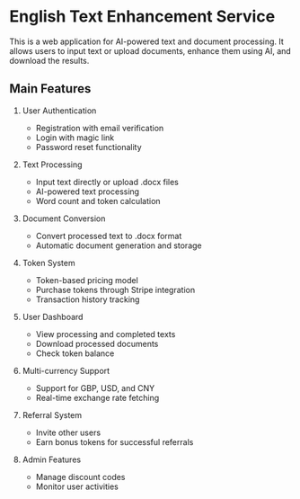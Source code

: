 # English Text Enhancement Service

This is a web application for AI-powered text and document processing. It allows users to input text or upload documents, enhance them using AI, and download the results.

## Main Features

1. User Authentication
   - Registration with email verification
   - Login with magic link
   - Password reset functionality

2. Text Processing
   - Input text directly or upload .docx files
   - AI-powered text processing
   - Word count and token calculation

3. Document Conversion
   - Convert processed text to .docx format
   - Automatic document generation and storage

4. Token System
   - Token-based pricing model
   - Purchase tokens through Stripe integration
   - Transaction history tracking

5. User Dashboard
   - View processing and completed texts
   - Download processed documents
   - Check token balance

6. Multi-currency Support
   - Support for GBP, USD, and CNY
   - Real-time exchange rate fetching

7. Referral System
   - Invite other users
   - Earn bonus tokens for successful referrals

8. Admin Features
   - Manage discount codes
   - Monitor user activities